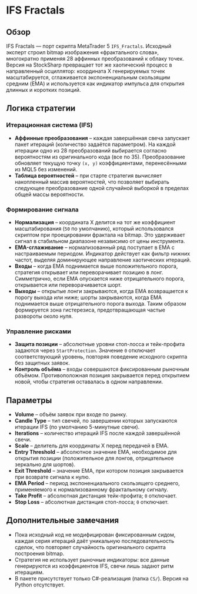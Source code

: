# IFS Fractals

## Обзор
IFS Fractals — порт скрипта MetaTrader 5 `IFS_Fractals`. Исходный эксперт строил bitmap изображения «фрактального слова», многократно применяя 28 аффинных преобразований к облаку точек. Версия на StockSharp превращает тот же хаотический процесс в направленный осциллятор: координата X генерируемых точек масштабируется, сглаживается экспоненциальным скользящим средним (EMA) и используется как индикатор импульса для открытия длинных и коротких позиций.

## Логика стратегии
### Итерационная система (IFS)
* **Аффинные преобразования** – каждая завершённая свеча запускает пакет итераций (количество задаётся параметром). На каждой итерации одно из 28 преобразований выбирается согласно вероятностям из оригинального кода (все по 35). Преобразование обновляет текущую точку `(x, y)` коэффициентами, перенесёнными из MQL5 без изменений.
* **Таблица вероятностей** – при старте стратегия вычисляет накопленный массив вероятностей, что позволяет выбирать следующее преобразование одной случайной выборкой в пределах общей массы вероятности.

### Формирование сигнала
* **Нормализация** – координата X делится на тот же коэффициент масштабирования (`50` по умолчанию), который использовался скриптом при проецировании фрактала на bitmap. Это удерживает сигнал в стабильном диапазоне независимо от цены инструмента.
* **EMA-сглаживание** – нормализованный ряд поступает в EMA с настраиваемым периодом. Индикатор действует как фильтр нижних частот, выделяя доминирующее направление хаотических итераций.
* **Входы** – когда EMA поднимается выше положительного порога, стратегия открывает или переворачивает позицию в лонг. Симметрично, если EMA опускается ниже отрицательного порога, открывается или переворачивается шорт.
* **Выходы** – открытые лонги закрываются, когда EMA возвращается к порогу выхода или ниже; шорты закрываются, когда EMA поднимается выше отрицательного порога выхода. Таким образом формируется зона гистерезиса, предотвращающая частые развороты около нуля.

### Управление рисками
* **Защита позиции** – абсолютные уровни стоп-лосса и тейк-профита задаются через `StartProtection`. Значение `0` отключает соответствующий уровень, повторяя поведение исходного скрипта без защитных заявок.
* **Контроль объёма** – входы совершаются фиксированным рыночным объёмом. Противоположная позиция закрывается перед открытием новой, чтобы стратегия оставалась в одном направлении.

## Параметры
* **Volume** – объём заявок при входе по рынку.
* **Candle Type** – тип свечей, по завершении которых запускаются итерации IFS (по умолчанию 5-минутные свечи).
* **Iterations** – количество итераций IFS после каждой завершённой свечи.
* **Scale** – делитель для координаты X перед передачей в EMA.
* **Entry Threshold** – абсолютное значение EMA, необходимое для открытия позиции (положительное для лонгов, отрицательное зеркально для шортов).
* **Exit Threshold** – значение EMA, при котором позиция закрывается при возврате сигнала к нулю.
* **EMA Period** – период экспоненциального скользящего среднего, применяемого к нормализованному фрактальному сигналу.
* **Take Profit** – абсолютная дистанция тейк-профита; `0` отключает.
* **Stop Loss** – абсолютная дистанция стоп-лосса; `0` отключает.

## Дополнительные замечания
* Пока исходный код не модифицирован фиксированным сидом, каждая серия итераций даёт уникальную последовательность сделок, что повторяет случайность оригинального скрипта построения bitmap.
* Стратегия не использует рыночные индикаторы: все данные генерируются из коэффициентов IFS, свечи лишь задают ритм итерациям.
* В пакете присутствует только C#-реализация (папка `CS/`). Версия на Python отсутствует.
